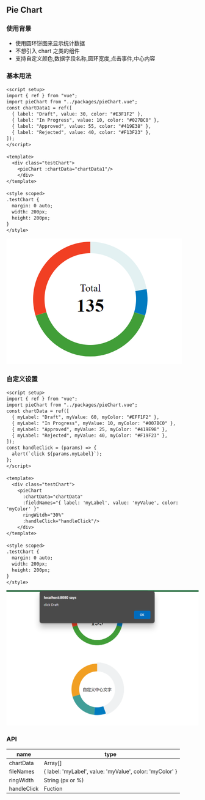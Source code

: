 ## Pie Chart

### 使用背景

- 使用圆环饼图来显示统计数据
- 不想引入 chart 之类的组件
- 支持自定义颜色,数据字段名称,圆环宽度,点击事件,中心内容

### 基本用法

```
<script setup>
import { ref } from "vue";
import pieChart from "../packages/pieChart.vue";
const chartData1 = ref([
  { label: "Draft", value: 30, color: "#E3F1F2" },
  { label: "In Progress", value: 10, color: "#027BC0" },
  { label: "Approved", value: 55, color: "#419E38" },
  { label: "Rejected", value: 40, color: "#F13F23" },
]);
</script>

<template>
  <div class="testChart">
    <pieChart :chartData="chartData1"/>
    </div>
</template>

<style scoped>
.testChart {
  margin: 0 auto;
  width: 200px;
  height: 200px;
}
</style>
```

![avatar](examples/pic/1.png)

### 自定义设置

```
<script setup>
import { ref } from "vue";
import pieChart from "../packages/pieChart.vue";
const chartData = ref([
  { myLabel: "Draft", myValue: 60, myColor: "#EFF1F2" },
  { myLabel: "In Progress", myValue: 10, myColor: "#007BC0" },
  { myLabel: "Approved", myValue: 25, myColor: "#419E98" },
  { myLabel: "Rejected", myValue: 40, myColor: "#F19F23" },
]);
const handleClick = (params) => {
  alert(`click ${params.myLabel}`);
};
</script>

<template>
  <div class="testChart">
    <pieChart
      :chartData="chartData"
      :fieldNames="{ label: 'myLabel', value: 'myValue', color: 'myColor' }"
      ringWitdh="30%"
      :handleClick="handleClick"/>
    </div>
</template>

<style scoped>
.testChart {
  margin: 0 auto;
  width: 200px;
  height: 200px;
}
</style>
```

![avatar1](examples/pic/2.png)

### API

| name        | type                                                     |
| ----------- | -------------------------------------------------------- |
| chartData   | Array[]                                                  |
| fileNames   | { label: 'myLabel', value: 'myValue', color: 'myColor' } |
| ringWidth   | String (px or %)                                         |
| handleClick | Fuction                                                  |

